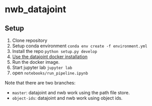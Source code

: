 # nwb_datajoint

## Setup
1. Clone repository
2. Setup conda environment
```conda env create -f environment.yml```
3. Install the repo ```python setup.py develop```
4. [Use the datajoint docker installation](https://tutorials.datajoint.io/setting-up/local-database.html)
5. Run the docker image.
6. Start jupyter lab ```jupyter lab```
7. open `notebooks/run_pipeline.ipynb`

Note that there are two branches:
+ `master`: datajoint and nwb work using the path file store.
+ `object-ids`: datajoint and nwb work using object ids.
